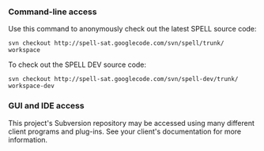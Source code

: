 ### Command-line access ###

Use this command to anonymously check out the latest SPELL source code:

```
svn checkout http://spell-sat.googlecode.com/svn/spell/trunk/ workspace
```

To check out the SPELL DEV source code:

```
svn checkout http://spell-sat.googlecode.com/svn/spell-dev/trunk/ workspace-dev
```


### GUI and IDE access ###

This project's Subversion repository may be accessed using many different client programs and plug-ins. See your client's documentation for more information.